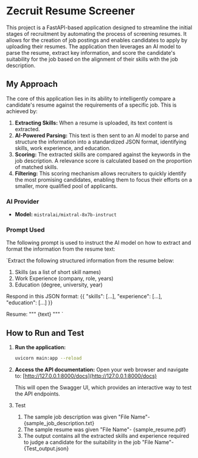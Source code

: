 # Zecruit Resume Screener

This project is a FastAPI-based application designed to streamline the initial stages of recruitment by automating the process of screening resumes. It allows for the creation of job postings and enables candidates to apply by uploading their resumes. The application then leverages an AI model to parse the resume, extract key information, and score the candidate's suitability for the job based on the alignment of their skills with the job description.

## My Approach

The core of this application lies in its ability to intelligently compare a candidate's resume against the requirements of a specific job. This is achieved by:

1.  **Extracting Skills:** When a resume is uploaded, its text content is extracted.
2.  **AI-Powered Parsing:** This text is then sent to an AI model to parse and structure the information into a standardized JSON format, identifying skills, work experience, and education.
3.  **Scoring:** The extracted skills are compared against the keywords in the job description. A relevance score is calculated based on the proportion of matched skills.
4.  **Filtering:** This scoring mechanism allows recruiters to quickly identify the most promising candidates, enabling them to focus their efforts on a smaller, more qualified pool of applicants.

### AI Provider

* **Model:** `mistralai/mixtral-8x7b-instruct`

### Prompt Used

The following prompt is used to instruct the AI model on how to extract and format the information from the resume text:

`Extract the following structured information from the resume below:

1. Skills (as a list of short skill names)
2. Work Experience (company, role, years)
3. Education (degree, university, year)

Respond in this JSON format:
{{
  "skills": [...],
  "experience": [...],
  "education": [...]
}}

Resume:
\"\"\"
{text}
\"\"\"
`

## How to Run and Test

1.  **Run the application:**
    ```bash
    uvicorn main:app --reload
    ```

2.  **Access the API documentation:**
    Open your web browser and navigate to:
    [http://127.0.0.1:8000/docs](http://127.0.0.1:8000/docs)

    This will open the Swagger UI, which provides an interactive way to test the API endpoints.

3. Test
   1. The sample job description was given "File Name"- {sample_job_description.txt}
   2. The sample resume was given "File Name"- {sample_resume.pdf}
   3. The output contains all the extracted skills and experience required to judge a candidate for the suitability in the job "File Name"- {Test_output.json}




